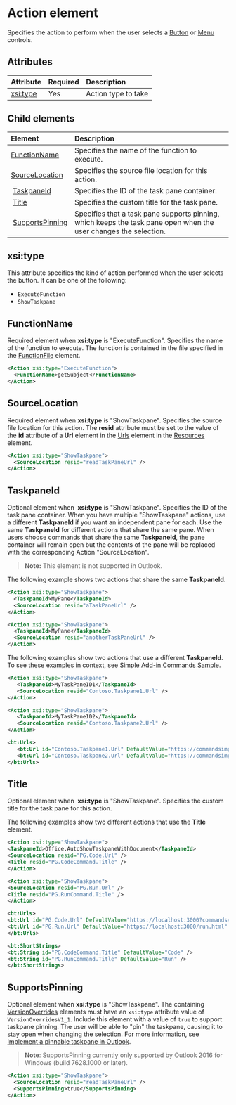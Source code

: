 # Action element
Specifies the action to perform when the user selects a  [Button](./control.md#button-control) or [Menu](./control.md#menu-dropdown-button-controls) controls.
 
## Attributes

|  Attribute  |  Required  |  Description  |
|:-----|:-----|:-----|
|  [xsi:type](#xsitype)  |  Yes  | Action type to take|


## Child elements

|  Element |  Description  |
|:-----|:-----|
|  [FunctionName](#functionname) |    Specifies the name of the function to execute. |
|  [SourceLocation](#sourcelocation) |    Specifies the source file location for this action. |
|  [TaskpaneId](#taskpaneid) | Specifies the ID of the task pane container.|
|  [Title](#title) | Specifies the custom title for the task pane.|
|  [SupportsPinning](#supportspinning) | Specifies that a task pane supports pinning, which keeps the task pane open when the user changes the selection.|
  

## xsi:type
This attribute specifies the kind of action performed when the user selects the button. It can be one of the following:

- `ExecuteFunction`
- `ShowTaskpane`

## FunctionName

Required element when **xsi:type** is "ExecuteFunction". Specifies the name of the function to execute. The function is contained in the file specified in the [FunctionFile](./functionfile.md) element.

```xml
<Action xsi:type="ExecuteFunction">
  <FunctionName>getSubject</FunctionName>
</Action>
```

## SourceLocation
Required element when  **xsi:type** is "ShowTaskpane". Specifies the source file location for this action. The **resid** attribute must be set to the value of the **id** attribute of a **Url** element in the [Urls](./resources.md#urls) element in the [Resources](./resources.md) element.

```xml
<Action xsi:type="ShowTaskpane">
  <SourceLocation resid="readTaskPaneUrl" />
</Action>
```  

## TaskpaneId
Optional element when  **xsi:type** is "ShowTaskpane". Specifies the ID of the task pane container. When you have multiple "ShowTaskpane" actions, use a different **TaskpaneId** if you want an independent pane for each. Use the same **TaskpaneId** for  different actions that share the same pane. When users choose commands that share the same **TaskpaneId**, the pane container will remain open but the contents of the pane will be replaced with the corresponding Action "SourceLocation". 

>**Note:** This element is not supported in Outlook.

The following example shows two actions that share the same **TaskpaneId**. 


```xml
<Action xsi:type="ShowTaskpane">
  <TaskpaneId>MyPane</TaskpaneId>
  <SourceLocation resid="aTaskPaneUrl" />
</Action>

<Action xsi:type="ShowTaskpane">
  <TaskpaneId>MyPane</TaskpaneId>
  <SourceLocation resid="anotherTaskPaneUrl" />
</Action>
```  

The following examples show two actions that use a different **TaskpaneId**. To see these examples in context, see [Simple Add-in Commands Sample](https://github.com/OfficeDev/Office-Add-in-Commands-Samples/blob/master/Simple/Manifest/SimpleAddin.xml).

```xml
<Action xsi:type="ShowTaskpane">
   <TaskpaneId>MyTaskPaneID1</TaskpaneId>
   <SourceLocation resid="Contoso.Taskpane1.Url" />
</Action>

<Action xsi:type="ShowTaskpane">
   <TaskpaneId>MyTaskPaneID2</TaskpaneId>
   <SourceLocation resid="Contoso.Taskpane2.Url" />
</Action>
```  

```xml
<bt:Urls>
   <bt:Url id="Contoso.Taskpane1.Url" DefaultValue="https://commandsimple.azurewebsites.net/Taskpane.html" />
   <bt:Url id="Contoso.Taskpane2.Url" DefaultValue="https://commandsimple.azurewebsites.net/Taskpane2.html" />
</bt:Urls>
```  

## Title
Optional element when  **xsi:type** is "ShowTaskpane". Specifies the custom title for the task pane for this action. 

The following examples show two different actions that use the **Title** element.

```xml
<Action xsi:type="ShowTaskpane">
<TaskpaneId>Office.AutoShowTaskpaneWithDocument</TaskpaneId>
<SourceLocation resid="PG.Code.Url" />
<Title resid="PG.CodeCommand.Title" />
</Action>
``` 

```xml
<Action xsi:type="ShowTaskpane">
<SourceLocation resid="PG.Run.Url" />
<Title resid="PG.RunCommand.Title" />
</Action>
``` 

```xml
<bt:Urls>
<bt:Url id="PG.Code.Url" DefaultValue="https://localhost:3000?commands=1" />
<bt:Url id="PG.Run.Url" DefaultValue="https://localhost:3000/run.html" />
</bt:Urls>
``` 

```xml
<bt:ShortStrings>
<bt:String id="PG.CodeCommand.Title" DefaultValue="Code" />
<bt:String id="PG.RunCommand.Title" DefaultValue="Run" />
</bt:ShortStrings>
``` 

## SupportsPinning

Optional element when **xsi:type** is "ShowTaskpane". The containing [VersionOverrides](./versionoverrides.md) elements must have an `xsi:type` attribute value of `VersionOverridesV1_1`. Include this element with a value of `true` to support taskpane pinning. The user will be able to "pin" the taskpane, causing it to stay open when changing the selection. For more information, see [Implement a pinnable taskpane in Outlook](../../docs/outlook/manifests/pinnable-taskpane).

> **Note**: SupportsPinning currently only supported by Outlook 2016 for Windows (build 7628.1000 or later).

```xml
<Action xsi:type="ShowTaskpane">
  <SourceLocation resid="readTaskPaneUrl" />
  <SupportsPinning>true</SupportsPinning>
</Action>
```


